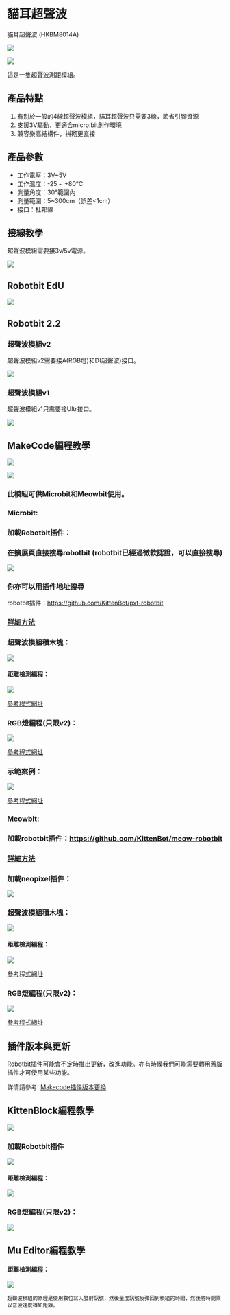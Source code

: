 # 貓耳超聲波

貓耳超聲波 (HKBM8014A)

![](./images/ultrasound2.png)

![](./images/ultrasound3.png)

這是一隻超聲波測距模組。

## 產品特點

1. 有別於一般的4線超聲波模組，貓耳超聲波只需要3線，節省引腳資源
1. 支援3V驅動，更適合micro:bit創作環境
1. 兼容樂高結構件，拼砌更直接

## 產品參數

- 工作電壓：3V~5V
- 工作溫度：-25 ~ +80°C
- 測量角度：30°範圍內
- 測量範圍：5~300cm（誤差<1cm）
- 接口：杜邦線

## 接線教學

超聲波模組需要接3v/5v電源。

![](./images/ultraSound1.jpg)

## Robotbit EdU

![](./images/nekoultrasound_wire_edu.png)

## Robotbit 2.2

### 超聲波模組v2

超聲波模組v2需要接A(RGB燈)和D(超聲波)接口。

![](./images/ultraSoundv2_wire.png)

### 超聲波模組v1

超聲波模組v1只需要接Ultr接口。

![](./images/ultraSoundv1_wire.png)

## MakeCode編程教學

![](./PWmodules/images/mcbanner.png)

![](../meowbit/images/acbanner.png)

### 此模組可供Microbit和Meowbit使用。

### Microbit:

### 加載Robotbit插件：

### 在擴展頁直接搜尋robotbit (robotbit已經過微軟認證，可以直接搜尋)

![](./images/robotbit_search.png)

### 你亦可以用插件地址搜尋

robotbit插件：https://github.com/KittenBot/pxt-robotbit

### [詳細方法](../Makecode/powerBrickMC)

### 超聲波模組積木塊：

![](./images/ultraSound_blocks.png)

#### 距離檢測編程：

![](./images/ultraSound_code1.png)

[參考程式網址](https://makecode.microbit.org/_Lt021WgXuWfz)

### RGB燈編程(只限v2)：

![](./images/ultraSound_code2.png)

[參考程式網址](https://makecode.microbit.org/_J9R5xhCwgJqH)

### 示範案例：

![](./images/ultraSound_code3.png)

[參考程式網址](https://makecode.microbit.org/_5vf48tf6xdVc)

### Meowbit:

### 加載robotbit插件：https://github.com/KittenBot/meow-robotbit

### [詳細方法](../Makecode/powerBrickMC)

### 加載neopixel插件：

![](./images/neopixel.png)

### 超聲波模組積木塊：

![](./images/ultraSound_blocks.png)

#### 距離檢測編程：

![](./images/ultrasound_codeMeow1.png)

[參考程式網址](https://makecode.com/_fC6XoUHHR79p)

### RGB燈編程(只限v2)：

![](./images/ultrasound_codeMeow2.png)

[參考程式網址](https://makecode.com/_hs3LykMzV78o)

## 插件版本與更新

Robotbit插件可能會不定時推出更新，改進功能。亦有時候我們可能需要轉用舊版插件才可使用某些功能。

詳情請參考: [Makecode插件版本更換](../../Makecode/makecode_extensionUpdate)


## KittenBlock編程教學

![](./PWmodules/images/kbbanner.png)

### 加載Robotbit插件

![](./images/addRB.png)

#### 距離檢測編程：

![](./images/ultraSound_code4.png)

### RGB燈編程(只限v2)：

![](./images/ultraSound_code5.png)

## Mu Editor編程教學

#### 距離檢測編程：

![](./images/ultraSound_code6.png)

    超聲波模組的原理是使用數位寫入發射訊號，然後量度訊號反彈回到模組的時間，然後將時間乘以音波速度得知距離。
